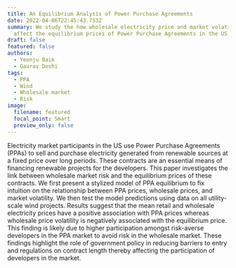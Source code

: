 ```yaml
---
title: An Equilibrium Analysis of Power Purchase Agreements
date: 2022-04-06T22:45:43.733Z
summary: We study the how wholesale electricity price and market volatility
  affect the equilibrium prices of Power Purchase Agreements in the US.
draft: false
featured: false
authors:
  - Yeonju Baik
  - Gaurav Doshi
tags:
  - PPA
  - Wind
  - Wholesale market
  - Risk
image:
  filename: featured
  focal_point: Smart
  preview_only: false
---
```

Electricity market participants in the US use Power Purchase Agreements (PPAs) to sell and purchase electricity generated from renewable sources at a fixed price over long periods. These contracts are an essential means of financing renewable projects for the developers. This paper investigates the link between wholesale market risk and the equilibrium prices of these contracts.  We first present a stylized model of PPA equilibrium to fix intuition on the relationship between PPA prices, wholesale prices, and market volatility. We then test the model predictions using data on all utility-scale wind projects. Results suggest that the mean retail and wholesale electricity prices have a positive association with PPA prices whereas wholesale price volatility is negatively associated with the equilibrium price. This finding is likely due to higher participation amongst risk-averse developers in the PPA market to avoid risk in the wholesale market. These findings highlight the role of government policy in reducing barriers to entry and regulations on contract length thereby affecting the participation of developers in the market.